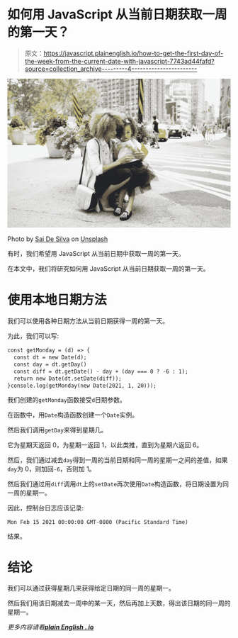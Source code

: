 # 如何用 JavaScript 从当前日期获取一周的第一天？

> 原文：<https://javascript.plainenglish.io/how-to-get-the-first-day-of-the-week-from-the-current-date-with-javascript-7743ad44fafd?source=collection_archive---------4----------------------->

![](img/59e999ef96f927be227545737c313338.png)

Photo by [Sai De Silva](https://unsplash.com/@scoutthecity?utm_source=medium&utm_medium=referral) on [Unsplash](https://unsplash.com?utm_source=medium&utm_medium=referral)

有时，我们希望用 JavaScript 从当前日期中获取一周的第一天。

在本文中，我们将研究如何用 JavaScript 从当前日期获取一周的第一天。

# 使用本地日期方法

我们可以使用各种日期方法从当前日期获得一周的第一天。

为此，我们可以写:

```
const getMonday = (d) => {
  const dt = new Date(d);
  const day = dt.getDay()
  const diff = dt.getDate() - day + (day === 0 ? -6 : 1);
  return new Date(dt.setDate(diff));
}console.log(getMonday(new Date(2021, 1, 20)));
```

我们创建的`getMonday`函数接受`d`日期参数。

在函数中，用`Date`构造函数创建一个`Date`实例。

然后我们调用`getDay`来得到星期几。

它为星期天返回 0，为星期一返回 1，以此类推，直到为星期六返回 6。

然后，我们通过减去`day`得到一周的当前日期和同一周的星期一之间的差值，如果`day`为 0，则加回`-6`，否则加 1。

然后我们通过用`diff`调用`dt`上的`setDate`再次使用`Date`构造函数，将日期设置为同一周的星期一。

因此，控制台日志应该记录:

```
Mon Feb 15 2021 00:00:00 GMT-0800 (Pacific Standard Time)
```

结果。

# 结论

我们可以通过获得星期几来获得给定日期的同一周的星期一。

然后我们用该日期减去一周中的某一天，然后再加上天数，得出该日期的同一周的星期一。

*更多内容请看*[***plain English . io***](http://plainenglish.io)